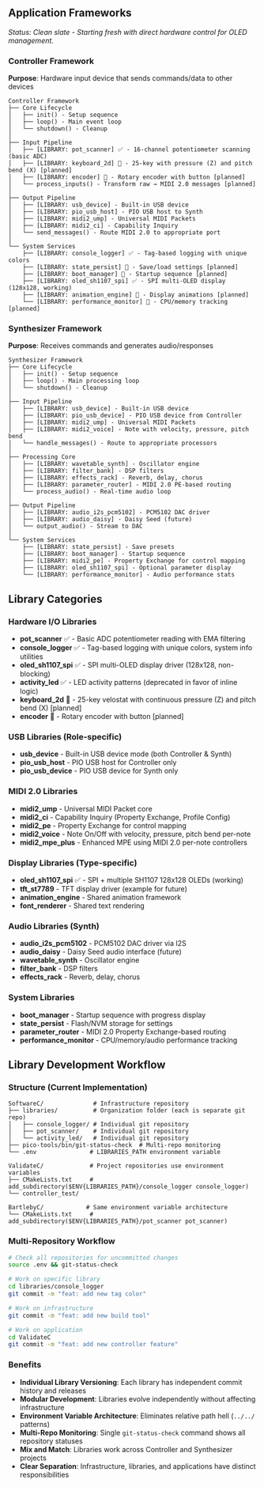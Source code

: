 ## Application Frameworks
*Status: Clean slate - Starting fresh with direct hardware control for OLED management.*

### Controller Framework
**Purpose**: Hardware input device that sends commands/data to other devices

```
Controller Framework
├── Core Lifecycle
│   ├── init() - Setup sequence
│   ├── loop() - Main event loop
│   └── shutdown() - Cleanup
│
├── Input Pipeline
│   ├── [LIBRARY: pot_scanner] ✅ - 16-channel potentiometer scanning (basic ADC)
│   ├── [LIBRARY: keyboard_2d] 🔄 - 25-key with pressure (Z) and pitch bend (X) [planned]
│   ├── [LIBRARY: encoder] 🔄 - Rotary encoder with button [planned]
│   └── process_inputs() - Transform raw → MIDI 2.0 messages [planned]
│
├── Output Pipeline  
│   ├── [LIBRARY: usb_device] - Built-in USB device
│   ├── [LIBRARY: pio_usb_host] - PIO USB host to Synth
│   ├── [LIBRARY: midi2_ump] - Universal MIDI Packets
│   ├── [LIBRARY: midi2_ci] - Capability Inquiry
│   └── send_messages() - Route MIDI 2.0 to appropriate port
│
└── System Services
    ├── [LIBRARY: console_logger] ✅ - Tag-based logging with unique colors
    ├── [LIBRARY: state_persist] 🔄 - Save/load settings [planned]
    ├── [LIBRARY: boot_manager] 🔄 - Startup sequence [planned]
    ├── [LIBRARY: oled_sh1107_spi] ✅ - SPI multi-OLED display (128x128, working)
    ├── [LIBRARY: animation_engine] 🔄 - Display animations [planned]
    └── [LIBRARY: performance_monitor] 🔄 - CPU/memory tracking [planned]
```

### Synthesizer Framework
**Purpose**: Receives commands and generates audio/responses

```
Synthesizer Framework
├── Core Lifecycle
│   ├── init() - Setup sequence
│   ├── loop() - Main processing loop
│   └── shutdown() - Cleanup
│
├── Input Pipeline
│   ├── [LIBRARY: usb_device] - Built-in USB device
│   ├── [LIBRARY: pio_usb_device] - PIO USB device from Controller
│   ├── [LIBRARY: midi2_ump] - Universal MIDI Packets
│   ├── [LIBRARY: midi2_voice] - Note with velocity, pressure, pitch bend
│   └── handle_messages() - Route to appropriate processors
│
├── Processing Core
│   ├── [LIBRARY: wavetable_synth] - Oscillator engine
│   ├── [LIBRARY: filter_bank] - DSP filters
│   ├── [LIBRARY: effects_rack] - Reverb, delay, chorus
│   ├── [LIBRARY: parameter_router] - MIDI 2.0 PE-based routing
│   └── process_audio() - Real-time audio loop
│
├── Output Pipeline
│   ├── [LIBRARY: audio_i2s_pcm5102] - PCM5102 DAC driver
│   ├── [LIBRARY: audio_daisy] - Daisy Seed (future)
│   └── output_audio() - Stream to DAC
│
└── System Services
    ├── [LIBRARY: state_persist] - Save presets
    ├── [LIBRARY: boot_manager] - Startup sequence
    ├── [LIBRARY: midi2_pe] - Property Exchange for control mapping
    ├── [LIBRARY: oled_sh1107_spi] - Optional parameter display
    └── [LIBRARY: performance_monitor] - Audio performance stats
```

## Library Categories

### Hardware I/O Libraries
- **pot_scanner** ✅ - Basic ADC potentiometer reading with EMA filtering
- **console_logger** ✅ - Tag-based logging with unique colors, system info utilities
- **oled_sh1107_spi** ✅ - SPI multi-OLED display driver (128x128, non-blocking)
- **activity_led** ✅ - LED activity patterns (deprecated in favor of inline logic)
- **keyboard_2d** 🔄 - 25-key velostat with continuous pressure (Z) and pitch bend (X) [planned]
- **encoder** 🔄 - Rotary encoder with button [planned]

### USB Libraries (Role-specific)
- **usb_device** - Built-in USB device mode (both Controller & Synth)
- **pio_usb_host** - PIO USB host for Controller only
- **pio_usb_device** - PIO USB device for Synth only

### MIDI 2.0 Libraries
- **midi2_ump** - Universal MIDI Packet core
- **midi2_ci** - Capability Inquiry (Property Exchange, Profile Config)
- **midi2_pe** - Property Exchange for control mapping
- **midi2_voice** - Note On/Off with velocity, pressure, pitch bend per-note
- **midi2_mpe_plus** - Enhanced MPE using MIDI 2.0 per-note controllers

### Display Libraries (Type-specific)
- **oled_sh1107_spi** ✅ - SPI + multiple SH1107 128x128 OLEDs (working)
- **tft_st7789** - TFT display driver (example for future)
- **animation_engine** - Shared animation framework
- **font_renderer** - Shared text rendering

### Audio Libraries (Synth)
- **audio_i2s_pcm5102** - PCM5102 DAC driver via I2S
- **audio_daisy** - Daisy Seed audio interface (future)
- **wavetable_synth** - Oscillator engine
- **filter_bank** - DSP filters
- **effects_rack** - Reverb, delay, chorus

### System Libraries
- **boot_manager** - Startup sequence with progress display
- **state_persist** - Flash/NVM storage for settings
- **parameter_router** - MIDI 2.0 Property Exchange-based routing
- **performance_monitor** - CPU/memory/audio performance tracking

## Library Development Workflow

### Structure (Current Implementation)
```
SoftwareC/              # Infrastructure repository
├── libraries/          # Organization folder (each is separate git repo)
│   ├── console_logger/ # Individual git repository
│   ├── pot_scanner/    # Individual git repository  
│   └── activity_led/   # Individual git repository
├── pico-tools/bin/git-status-check  # Multi-repo monitoring
└── .env               # LIBRARIES_PATH environment variable

ValidateC/             # Project repositories use environment variables
├── CMakeLists.txt     # add_subdirectory($ENV{LIBRARIES_PATH}/console_logger console_logger)
└── controller_test/

BartlebyC/            # Same environment variable architecture
└── CMakeLists.txt     # add_subdirectory($ENV{LIBRARIES_PATH}/pot_scanner pot_scanner)
```

### Multi-Repository Workflow
```bash
# Check all repositories for uncommitted changes
source .env && git-status-check

# Work on specific library
cd libraries/console_logger
git commit -m "feat: add new tag color"

# Work on infrastructure  
git commit -m "feat: add new build tool"

# Work on application
cd ValidateC
git commit -m "feat: add new controller feature"
```

### Benefits
- **Individual Library Versioning**: Each library has independent commit history and releases
- **Modular Development**: Libraries evolve independently without affecting infrastructure
- **Environment Variable Architecture**: Eliminates relative path hell (`../../` patterns)
- **Multi-Repo Monitoring**: Single `git-status-check` command shows all repository statuses
- **Mix and Match**: Libraries work across Controller and Synthesizer projects
- **Clear Separation**: Infrastructure, libraries, and applications have distinct responsibilities